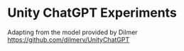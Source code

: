 # Unity ChatGPT Experiments
Adapting from the model provided by Dilmer https://github.com/dilmerv/UnityChatGPT


